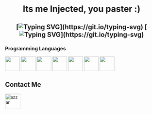 <h1 align="center">
Its me Injected, you paster :)

  
  <h2 align="center">
    
[![Typing SVG](https://readme-typing-svg.demolab.com?font=Fira+Code&duration=3000&pause=&width=435&lines=%20=%20=%20=%20=Injected.css;%20=%20=UD+on+BE+%26+EAC;Popular+in+Cheating+Community;Fucking+%26+Bypassing+Anticheats;)](https://git.io/typing-svg)
[![Typing SVG](https://readme-typing-svg.demolab.com?font=Fira+Code&duration=3000&pause=&width=435&lines=%20=%20=%20=%20=Injected.css;%20=%20=UD+on+BE+%26+EAC;Popular+in+Cheating+Community;Fucking+%26+Bypassing+Anticheats;discord.gg/beatware;)](https://git.io/typing-svg)


### Programming Languages

<p>
  

<img width ='48px' src ='https://raw.githubusercontent.com/rahulbanerjee26/githubProfileReadmeGenerator/main/icons/c.svg'> </a>
<img width ='48px' src ='https://raw.githubusercontent.com/rahulbanerjee26/githubProfileReadmeGenerator/main/icons/cpp.svg'> </a>
<img width ='48px' src ='https://raw.githubusercontent.com/rahulbanerjee26/githubProfileReadmeGenerator/main/icons/csharp.svg'> </a>
<img width ='48px' src ='https://raw.githubusercontent.com/rahulbanerjee26/githubProfileReadmeGenerator/main/icons/css.svg'> </a>
<img width ='48px' src ='https://raw.githubusercontent.com/rahulbanerjee26/githubProfileReadmeGenerator/main/icons/html.svg'> </a>
<img width ='48px' src ='https://th.bing.com/th/id/R.8ea21bd337fbf80b46e15b4d53a81b78?rik=fX4Dj7nEx8fzLg&riu=http%3a%2f%2f48pedia.org%2fimages%2fthumb%2f8%2f8e%2fLua-logo.svg%2f1200px-Lua-logo.svg.png&ehk=F7nHO1i%2fU%2bmVnn7ADsqrTOWi3%2ftc5bBYw56p5o29crI%3d&risl=&pid=ImgRaw&r=0'> </a>
<img width ='48px' src ='https://upload.wikimedia.org/wikipedia/commons/thumb/6/6a/JavaScript-logo.png/800px-JavaScript-logo.png'> </a>


</a>
<p>

## Contact Me

<a href="https://t.me/Injected_cs" target="blank"><img align="center"
         src="https://upload.wikimedia.org/wikipedia/commons/thumb/8/82/Telegram_logo.svg/512px-Telegram_logo.svg.png"	 
         alt="azzar" height="50"/></a>
		 
		 
		 
		 
